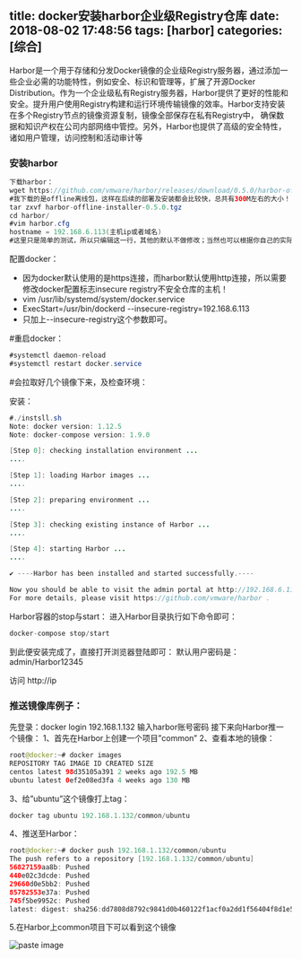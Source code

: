 title: docker安装harbor企业级Registry仓库
date: 2018-08-02 17:48:56
tags: [harbor]
categories: [综合]
---
Harbor是一个用于存储和分发Docker镜像的企业级Registry服务器，通过添加一些企业必需的功能特性，例如安全、标识和管理等，扩展了开源Docker Distribution。作为一个企业级私有Registry服务器，Harbor提供了更好的性能和安全。提升用户使用Registry构建和运行环境传输镜像的效率。Harbor支持安装在多个Registry节点的镜像资源复制，镜像全部保存在私有Registry中， 确保数据和知识产权在公司内部网络中管控。另外，Harbor也提供了高级的安全特性，诸如用户管理，访问控制和活动审计等
<!--more-->

### 安装harbor
```java
下载harbor：
wget https://github.com/vmware/harbor/releases/download/0.5.0/harbor-offline-installer-0.5.0.tgz
#我下载的是offline离线包，这样在后续的部署及安装都会比较快，总共有300M左右的大小！
tar zxvf harbor-offline-installer-0.5.0.tgz
cd harbor/
#vim harbor.cfg
hostname = 192.168.6.113(主机ip或者域名)
#这里只是简单的测试，所以只编辑这一行，其他的默认不做修改；当然也可以根据你自己的实际情况做修改！
```

配置docker：
* 因为docker默认使用的是https连接，而harbor默认使用http连接，所以需要修改docker配置标志insecure registry不安全仓库的主机！
* vim /usr/lib/systemd/system/docker.service
* ExecStart=/usr/bin/dockerd --insecure-registry=192.168.6.113
* 只加上--insecure-registry这个参数即可。

#重启docker：
```java
#systemctl daemon-reload
#systemctl restart docker.service
```

#会拉取好几个镜像下来，及检查环境：

安装：
```java
#./instsll.sh
Note: docker version: 1.12.5
Note: docker-compose version: 1.9.0

[Step 0]: checking installation environment ...
....

[Step 1]: loading Harbor images ...
....

[Step 2]: preparing environment ...
....

[Step 3]: checking existing instance of Harbor ...
....

[Step 4]: starting Harbor ...
....

✔ ----Harbor has been installed and started successfully.----

Now you should be able to visit the admin portal at http://192.168.6.113. 
For more details, please visit https://github.com/vmware/harbor .
```

Harbor容器的stop与start：
进入Harbor目录执行如下命令即可：
```java
docker-compose stop/start 
```
到此便安装完成了，直接打开浏览器登陆即可：
默认用户密码是：admin/Harbor12345

访问 http://ip

### 推送镜像库例子：
先登录：docker login 192.168.1.132  输入harbor账号密码
接下来向Harbor推一个镜像：
1、首先在Harbor上创建一个项目”common”
2、查看本地的镜像：
```java
root@docker:~# docker images 
REPOSITORY TAG IMAGE ID CREATED SIZE 
centos latest 98d35105a391 2 weeks ago 192.5 MB 
ubuntu latest 0ef2e08ed3fa 4 weeks ago 130 MB
```
3、给”ubuntu”这个镜像打上tag： 
```java
docker tag ubuntu 192.168.1.132/common/ubuntu
```
4、推送至Harbor：
```java
root@docker:~# docker push 192.168.1.132/common/ubuntu 
The push refers to a repository [192.168.1.132/common/ubuntu] 
56827159aa8b: Pushed 
440e02c3dcde: Pushed 
29660d0e5bb2: Pushed 
85782553e37a: Pushed 
745f5be9952c: Pushed 
latest: digest: sha256:dd7808d8792c9841d0b460122f1acf0a2dd1f56404f8d1e56298048885e45535 size: 1357
```
5.在Harbor上common项目下可以看到这个镜像

![paste image](http://oisa91ton.bkt.clouddn.com/1533203533588lt2bthuy.png?imageslim)
